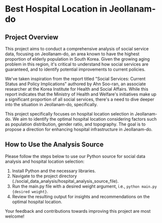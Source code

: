 # Best Hospital Location in Jeollanam-do 

## Project Overview

This project aims to conduct a comprehensive analysis of social service data, focusing on Jeollanam-do, an area known to have the highest proportion of elderly population in South Korea. Given the growing aging problem in this region, it's critical to understand how social services are guaranteed, and to identify potential improvements to current policies.

We've taken inspiration from the report titled "Social Services: Current Status and Policy Implications" authored by Ahn Soo-ran, an associate researcher at the Korea Institute for Health and Social Affairs. While this report indicates that the Ministry of Health and Welfare's initiatives make up a significant proportion of all social services, there's a need to dive deeper into the situation in Jeollanam-do, specifically.

This project specifically focuses on hospital location selection in Jeollanam-do. We aim to identify the optimal hospital location considering factors such as population distribution, gender ratio, and topography. The goal is to propose a direction for enhancing hospital infrastructure in Jeollanam-do.

## How to Use the Analysis Source

Please follow the steps below to use our Python source for social data analysis and hospital location selection:

1. Install Python and the necessary libraries.
2. Navigate to the project directory (./social_data_analysis/hospital_analysis_source_file).
3. Run the main.py file with a desired weight argument, i.e., `python main.py {desired weight}`.
4. Review the resulting output for insights and recommendations on the optimal hospital location.

Your feedback and contributions towards improving this project are most welcome!
